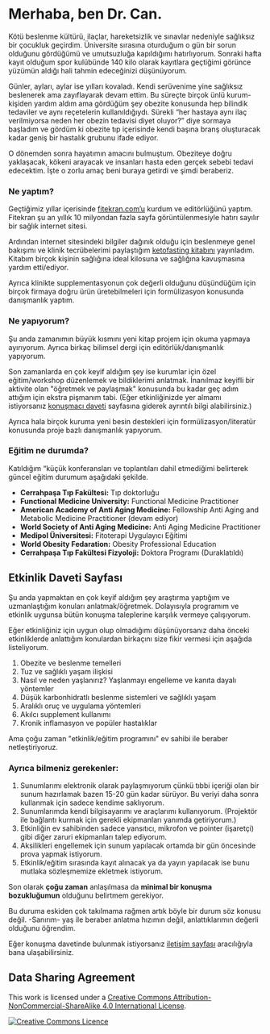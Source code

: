 # Merhaba, ben Dr. Can. 

Kötü beslenme kültürü, ilaçlar, hareketsizlik ve sınavlar nedeniyle sağlıksız bir çocukluk geçirdim. Üniversite sırasına oturduğum o gün bir sorun olduğunu gördüğümü ve umutsuzluğa kapıldığımı hatırlıyorum. Sonraki hafta kayıt olduğum spor kulübünde 140 kilo olarak kayıtlara geçtiğimi görünce yüzümün aldığı hali tahmin edeceğinizi düşünüyorum.

Günler, ayları, aylar ise yılları kovaladı. Kendi serüvenime yine sağlıksız beslenerek ama zayıflayarak devam ettim. Bu süreçte birçok ünlü kurum-kişiden yardım aldım ama gördüğüm şey obezite konusunda hep bilindik tedaviler ve aynı reçetelerin kullanıldığıydı. Sürekli “her hastaya aynı ilaç verilmiyorsa neden her obezin tedavisi diyet oluyor?” diye sormaya başladım ve gördüm ki obezite tıp içerisinde kendi başına branş oluşturacak kadar geniş bir hastalık grubunu ifade ediyor.

O dönemden sonra hayatımın amacını bulmuştum. Obeziteye doğru yaklaşacak, kökeni arayacak ve insanları hasta eden gerçek sebebi tedavi edecektim. İşte o zorlu amaç beni buraya getirdi ve şimdi beraberiz.

### Ne yaptım?

Geçtiğimiz yıllar içerisinde [fitekran.com’u](http://fitekran.com/) kurdum ve editörlüğünü yaptım. Fitekran şu an yıllık 10 milyondan fazla sayfa görüntülenmesiyle hatırı sayılır bir sağlık internet sitesi.

Ardından internet sitesindeki bilgiler dağınık olduğu için beslenmeye genel bakışımı ve klinik tecrübelerimi paylaştığım [ketofasting kitabını](https://www.amazon.com.tr/Ketofasting-Ketojenik-Beslenme-Aral%C4%B1kl%C4%B1-Oru%C3%A7/dp/6050962960) yayınladım. Kitabım birçok kişinin sağlığına ideal kilosuna ve sağlığına kavuşmasına yardım etti/ediyor.

Ayrıca klinikte supplementasyonun çok değerli olduğunu düşündüğüm için birçok firmaya doğru ürün üretebilmeleri için formülizasyon konusunda danışmanlık yaptım.

### Ne yapıyorum?

Şu anda zamanımın büyük kısmını yeni kitap projem için okuma yapmaya ayırıyorum. Ayrıca birkaç bilimsel dergi için editörlük/danışmanlık yapıyorum.

Son zamanlarda en çok keyif aldığım şey ise kurumlar için özel eğitim/workshop düzenlemek ve bildiklerimi anlatmak. İnanılmaz keyifli bir aktivite olan "öğretmek ve paylaşmak" konusunda bu kadar geç adım attığım için ekstra pişmanım tabi. (Eğer etkinliğinizde yer almamı istiyorsanız [konuşmacı daveti](https://drciftci.com/konusma-daveti/) sayfasına giderek ayrıntılı bilgi alabilirsiniz.)

Ayrıca hala birçok kuruma yeni besin destekleri için formülizasyon/literatür konusunda proje bazlı danışmanlık yapıyorum.

### Eğitim ne durumda?

Katıldığım “küçük konferansları ve toplantıları dahil etmediğimi belirterek güncel eğitim durumum aşağıdaki şekilde.

- **Cerrahpaşa Tıp Fakültesi:** Tıp doktorluğu
- **Functional Medicine University:** Functional Medicine Practitioner
- **American Academy of Anti Aging Medicine:** Fellowship Anti Aging and Metabolic Medicine Practitioner (devam ediyor)
- **World Society of Anti Aging Medicine:** Anti Aging Medicine Practitioner
- **Medipol Üniversitesi:** Fitoterapi Uygulayıcı Eğitimi
- **World Obesity Fedaration:** Obesity Professional Education
- **Cerrahpaşa Tıp Fakültesi Fizyoloji:** Doktora Programı (Duraklatıldı)

## Etkinlik Daveti Sayfası

Şu anda yapmaktan en çok keyif aldığım şey araştırma yaptığım ve uzmanlaştığım konuları anlatmak/öğretmek. Dolayısıyla programım ve etkinlik uygunsa bütün konuşma taleplerine karşılık vermeye çalışıyorum.

Eğer etkinliğiniz için uygun olup olmadığımı düşünüyorsanız daha önceki etkinliklerde anlattığım konulardan birkaçını size fikir vermesi için aşağıda listeliyorum.

1. Obezite ve beslenme temelleri
2. Tuz ve sağlıklı yaşam ilişkisi
3. Nasıl ve neden yaşlanırız? Yaşlanmayı engelleme ve kanıta dayalı yöntemler
4. Düşük karbonhidratlı beslenme sistemleri ve sağlıklı yaşam
5. Aralıklı oruç ve uygulama yöntemleri
6. Akılcı supplement kullanımı
7. Kronik inflamasyon ve popüler hastalıklar

Ama çoğu zaman "etkinlik/eğitim programını" ev sahibi ile beraber netleştiriyoruz.

### Ayrıca bilmeniz gerekenler:

1. Sunumlarımı elektronik olarak paylaşmıyorum çünkü tıbbi içeriği olan bir sunum hazırlamak bazen 15-20 gün kadar sürüyor. Bu veriyi daha sonra kullanmak için sadece kendime saklıyorum.
2. Sunumlarımda kendi bilgisayarımı ve araçlarımı kullanıyorum. (Projektör ile bağlantı kurmak için gerekli ekipmanları yanımda getiriyorum.)
3. Etkinliğin ev sahibinden sadece yansıtıcı, mikrofon ve pointer (işaretçi) gibi diğer zaruri ekipmanları talep ediyorum.
4. Aksilikleri engellemek için sunum yapılacak ortamda bir gün öncesinde prova yapmak istiyorum.
5. Etkinlik/eğitim sırasında kayıt alınacak ya da yayın yapılacak ise bunu mutlaka sözleşmemize ekletmek istiyorum.

Son olarak **çoğu zaman** anlaşılmasa da **minimal bir konuşma bozukluğumun** olduğunu belirtmem gerekiyor.

Bu duruma eskiden çok takılmama rağmen artık böyle bir durum söz konusu değil. -Sanırım- yaş ile beraber anlatma hızımın değil, anlattıklarımın değerli olduğunu öğrendim.

Eğer konuşma davetinde bulunmak istiyorsanız [iletişim sayfası](https://drciftci.com/iletisim/) aracılığıyla bana ulaşabilirsiniz.

## Data Sharing Agreement

This work is licensed under a <a rel="license" href="http://creativecommons.org/licenses/by-nc-sa/4.0/"  target="_blank">Creative Commons Attribution-NonCommercial-ShareAlike 4.0 International License</a>.

<a rel="license" href="http://creativecommons.org/licenses/by-nc-sa/4.0/"  target="_blank"><img alt="Creative Commons Licence" style="border-width:0" src="https://i.creativecommons.org/l/by-nc-sa/4.0/88x31.png" /></a>


